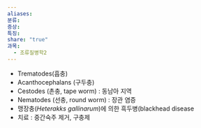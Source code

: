 ```yaml
---
aliases: 
분류: 
증상: 
특징: 
share: "true"
과목:
  - 조류질병학2
---
```

- Trematodes(흡충)
- Acanthocephalans (구두충)
- Cestodes (촌충, tape worm) : 동남아 지역
- Nematodes (선충, round worm) : 장관 염증
- 맹장충(*Heterakks gallinarum*)에 의한 흑두병(blackhead disease
- 치료 : 중간숙주 제거, 구충제